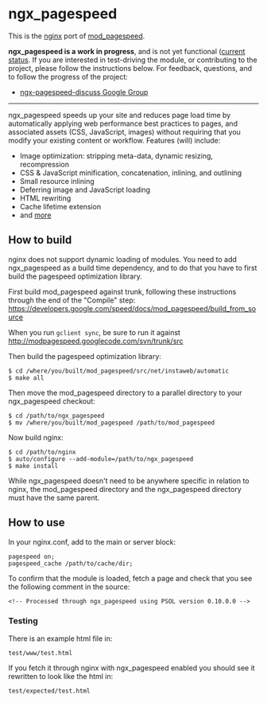 # ngx_pagespeed

This is the [nginx](http://nginx.org/) port of
[mod_pagespeed](https://developers.google.com/speed/pagespeed/mod).

**ngx_pagespeed is a work in progress**, and is not yet functional ([current status](https://github.com/pagespeed/ngx_pagespeed/wiki/Status). If you are
interested in test-driving the module, or contributing to the project, please
follow the instructions below. For feedback, questions, and to follow the progress of the project:

- [ngx-pagespeed-discuss Google Group](https://groups.google.com/forum/#!forum/ngx-pagespeed-discuss)

---

ngx_pagespeed speeds up your site and reduces page load time by automatically
applying web performance best practices to pages, and associated assets (CSS,
JavaScript, images) without requiring that you modify your existing content or
workflow. Features (will) include:

- Image optimization: stripping meta-data, dynamic resizing, recompression
- CSS & JavaScript minification, concatenation, inlining, and outlining
- Small resource inlining
- Deferring image and JavaScript loading
- HTML rewriting
- Cache lifetime extension
- and [more](https://developers.google.com/speed/docs/mod_pagespeed/config_filters)


## How to build

nginx does not support dynamic loading of modules. You need to add ngx_pagespeed
as a build time dependency, and to do that you have to first build the pagespeed
optimization library.

First build mod_pagespeed against trunk, following these instructions through
the end of the "Compile" step:
https://developers.google.com/speed/docs/mod_pagespeed/build_from_source

When you run `gclient sync`, be sure to run it against
http://modpagespeed.googlecode.com/svn/trunk/src

Then build the pagespeed optimization library:

    $ cd /where/you/built/mod_pagespeed/src/net/instaweb/automatic
    $ make all

Then move the mod_pagespeed directory to a parallel directory to your
ngx_pagespeed checkout:

    $ cd /path/to/ngx_pagespeed
    $ mv /where/you/built/mod_pagespeed /path/to/mod_pagespeed

Now build nginx:

    $ cd /path/to/nginx
    $ auto/configure --add-module=/path/to/ngx_pagespeed
    $ make install

While ngx_pagespeed doesn't need to be anywhere specific in relation to nginx,
the mod_pagespeed directory and the ngx_pagespeed directory must have the same
parent.

## How to use

In your nginx.conf, add to the main or server block:

    pagespeed on;
    pagespeed_cache /path/to/cache/dir;

To confirm that the module is loaded, fetch a page and check that you see the
following comment in the source:

    <!-- Processed through ngx_pagespeed using PSOL version 0.10.0.0 -->

### Testing

There is an example html file in:

    test/www/test.html

If you fetch it through nginx with ngx_pagespeed enabled you should see it
rewritten to look like the html in:

    test/expected/test.html
